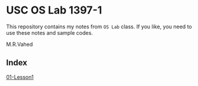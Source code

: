 # USC OS Lab 1397-1

This repository contains my notes from `OS Lab` class.
If you like, you need to use these notes and sample codes.

M.R.Vahed

## Index
[01-Lesson1](https://vahed-mrv.github.io/USC-OSLab-1397.1/01-Lesson1)
